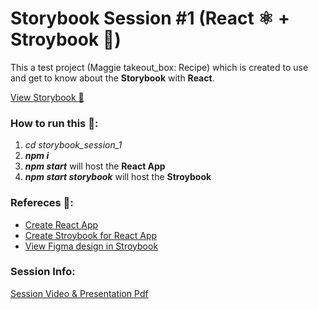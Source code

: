 # Storybook Session #1 (React :atom_symbol: + Stroybook :closed_book:)

This a test project (Maggie takeout_box: Recipe) which is created to use and get to know about the **Storybook** with **React**. 

[View Storybook :eyes:](http://suvel-the-dev.github.io/storybook_session_1)

### How to run this :running::
1. _cd storybook_session_1_
2. _**npm i**_
3. _**npm start**_ will host the **React App**
4. _**npm start storybook**_ will host the **Stroybook**

### Refereces :link::
* [Create React App](https://reactjs.org/docs/create-a-new-react-app.html)
* [Create Stroybook for React App](https://storybook.js.org/docs/react/get-started/introduction)
* [View Figma design in Stroybook](https://storybook.js.org/addons/storybook-addon-designs/)

### Session Info:
[Session Video & Presentation Pdf](https://drive.google.com/drive/folders/163wI4ec6SYcp-H1fo_l4iwraTr8aB9if?usp=sharing)
